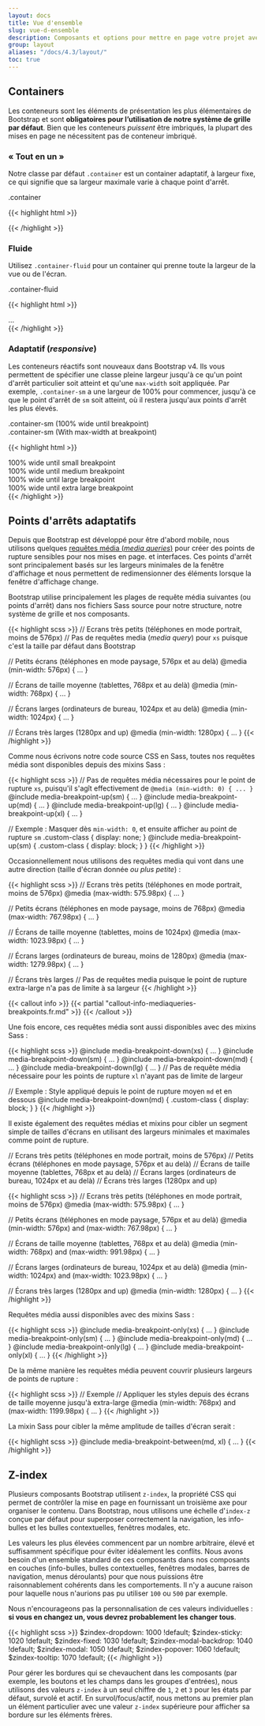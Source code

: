 ```yaml
---
layout: docs
title: Vue d'ensemble
slug: vue-d-ensemble
description: Composants et options pour mettre en page votre projet avec Bootstrap SNCF, notamment l'encapsulage de containers, le puissant système de grille et les utilitaires de classes adaptatives (_responsive_).
group: layout
aliases: "/docs/4.3/layout/"
toc: true
---
```


## Containers

Les conteneurs sont les éléments de présentation les plus élémentaires de Bootstrap et sont **obligatoires pour l’utilisation de notre système de grille par défaut**. Bien que les conteneurs _puissent_ être imbriqués, la plupart des mises en page ne nécessitent pas de conteneur imbriqué.

### « Tout en un »

Notre classe par défaut `.container` est un container adaptatif, à largeur fixe, ce qui signifie que sa largeur maximale varie à chaque point d'arrêt.

<div class="bd-example">
  <div class="example-container-element col-6 p-3 mx-auto">
    .container
  </div>
</div>

{{< highlight html >}}
<div class="container">
  <!-- Contenu ici -->
</div>
{{< /highlight >}}

### Fluide

Utilisez `.container-fluid` pour un container qui prenne toute la largeur de la vue ou de l'écran.

<div class="bd-example">
  <div class="example-container-element p-3">
    .container-fluid
  </div>
</div>

{{< highlight html >}}
<div class="container-fluid">
  ...
</div>
{{< /highlight >}}

### Adaptatif (_responsive_)

Les conteneurs réactifs sont nouveaux dans Bootstrap v4. Ils vous permettent de spécifier une classe pleine largeur jusqu'à ce qu'un point d'arrêt particulier soit atteint et qu'une `max-width` soit appliquée. Par exemple, `.container-sm` a une largeur de 100% pour commencer, jusqu'à ce que le point d'arrêt de `sm` soit atteint, où il restera jusqu'aux points d'arrêt les plus élevés.

<div class="bd-example">
  <div class="example-container-element p-3 mb-3">
    .container-sm (100% wide until breakpoint)
  </div>
  <div class="example-container-element col-6 p-3 mx-auto">
    .container-sm (With max-width at breakpoint)
  </div>
</div>

{{< highlight html >}}
<div class="container-sm">100% wide until small breakpoint</div>
<div class="container-md">100% wide until medium breakpoint</div>
<div class="container-lg">100% wide until large breakpoint</div>
<div class="container-xl">100% wide until extra large breakpoint</div>
{{< /highlight >}}

## Points d'arrêts adaptatifs

Depuis que Bootstrap est développé pour être d'abord mobile, nous utilisons quelques [requêtes média (_media queries_)](https://developer.mozilla.org/en-US/docs/Web/CSS/Media_Queries/Using_media_queries) pour créer des points de rupture sensibles pour nos mises en page. et interfaces. Ces points d'arrêt sont principalement basés sur les largeurs minimales de la fenêtre d'affichage et nous permettent de redimensionner des éléments lorsque la fenêtre d'affichage change.

Bootstrap utilise principalement les plages de requête média suivantes (ou points d'arrêt) dans nos fichiers Sass source pour notre structure, notre système de grille et nos composants.

{{< highlight scss >}}
// Ecrans très petits (téléphones en mode portrait, moins de 576px)
// Pas de requêtes media (_media query_) pour `xs` puisque c'est la taille par défaut dans Bootstrap

// Petits écrans (téléphones en mode paysage, 576px et au delà)
@media (min-width: 576px) { ... }

// Écrans de taille moyenne (tablettes, 768px et au delà)
@media (min-width: 768px) { ... }

// Écrans larges (ordinateurs de bureau, 1024px et au delà)
@media (min-width: 1024px) { ... }

// Écrans très larges (1280px and up)
@media (min-width: 1280px) { ... }
{{< /highlight >}}

Comme nous écrivons notre code source CSS en Sass, toutes nos requêtes média sont disponibles depuis des mixins Sass :

{{< highlight scss >}}
// Pas de requêtes média nécessaires pour le point de rupture `xs`, puisqu'il s'agît effectivement de `@media (min-width: 0) { ... }`
@include media-breakpoint-up(sm) { ... }
@include media-breakpoint-up(md) { ... }
@include media-breakpoint-up(lg) { ... }
@include media-breakpoint-up(xl) { ... }

// Exemple : Masquer dès `min-width: 0`, et ensuite afficher au point de rupture `sm`
.custom-class {
  display: none;
}
@include media-breakpoint-up(sm) {
  .custom-class {
    display: block;
  }
}
{{< /highlight >}}

Occasionnellement nous utilisons des requêtes media qui vont dans une autre direction (taille d'écran donnée _ou plus petite_) :

{{< highlight scss >}}
// Ecrans très petits (téléphones en mode portrait, moins de 576px)
@media (max-width: 575.98px) { ... }

// Petits écrans (téléphones en mode paysage, moins de 768px)
@media (max-width: 767.98px) { ... }

// Écrans de taille moyenne (tablettes, moins de 1024px)
@media (max-width: 1023.98px) { ... }

// Écrans larges (ordinateurs de bureau, moins de 1280px)
@media (max-width: 1279.98px) { ... }

// Écrans très larges
// Pas de requêtes media puisque le point de rupture extra-large n'a pas de limite à sa largeur
{{< /highlight >}}

{{< callout info >}}
{{< partial "callout-info-mediaqueries-breakpoints.fr.md" >}}
{{< /callout >}}

Une fois encore, ces requêtes média sont aussi disponibles avec des mixins Sass :

{{< highlight scss >}}
@include media-breakpoint-down(xs) { ... }
@include media-breakpoint-down(sm) { ... }
@include media-breakpoint-down(md) { ... }
@include media-breakpoint-down(lg) { ... }
// Pas de requête média nécessaire pour les points de rupture `xl` n'ayant pas de limite de largeur

// Exemple : Style appliqué depuis le point de rupture moyen `md` et en dessous
@include media-breakpoint-down(md) {
  .custom-class {
    display: block;
  }
}
{{< /highlight >}}

Il existe également des requêtes médias et mixins pour cibler un segment simple de tailles d'écrans en utilisant des largeurs minimales et maximales comme point de rupture.

// Ecrans très petits (téléphones en mode portrait, moins de 576px)
// Petits écrans (téléphones en mode paysage, 576px et au delà)
// Écrans de taille moyenne (tablettes, 768px et au delà)
// Écrans larges (ordinateurs de bureau, 1024px et au delà)
// Écrans très larges (1280px and up)


{{< highlight scss >}}
// Ecrans très petits (téléphones en mode portrait, moins de 576px)
@media (max-width: 575.98px) { ... }

// Petits écrans (téléphones en mode paysage, 576px et au delà)
@media (min-width: 576px) and (max-width: 767.98px) { ... }

// Écrans de taille moyenne (tablettes, 768px et au delà)
@media (min-width: 768px) and (max-width: 991.98px) { ... }

// Écrans larges (ordinateurs de bureau, 1024px et au delà)
@media (min-width: 1024px) and (max-width: 1023.98px) { ... }

// Écrans très larges (1280px and up)
@media (min-width: 1280px) { ... }
{{< /highlight >}}

Requêtes média aussi disponibles avec des mixins Sass :

{{< highlight scss >}}
@include media-breakpoint-only(xs) { ... }
@include media-breakpoint-only(sm) { ... }
@include media-breakpoint-only(md) { ... }
@include media-breakpoint-only(lg) { ... }
@include media-breakpoint-only(xl) { ... }
{{< /highlight >}}

De la même manière les requêtes média peuvent couvrir plusieurs largeurs de points de rupture :

{{< highlight scss >}}
// Exemple
// Appliquer les styles depuis des écrans de taille moyenne jusqu'à extra-large
@media (min-width: 768px) and (max-width: 1199.98px) { ... }
{{< /highlight >}}

La mixin Sass pour cibler la même amplitude de tailles d'écran serait :

{{< highlight scss >}}
@include media-breakpoint-between(md, xl) { ... }
{{< /highlight >}}

## Z-index

Plusieurs composants Bootstrap utilisent `z-index`, la propriété CSS qui permet de contrôler la mise en page en fournissant un troisième axe pour organiser le contenu. Dans Bootstrap, nous utilisons une échelle d'`index-z` conçue par défaut  pour superposer correctement la navigation, les info-bulles et les bulles contextuelles, fenêtres modales, etc.

Les valeurs les plus élevées commencent par un nombre arbitraire, élevé et suffisamment spécifique pour éviter idéalement les conflits. Nous avons besoin d'un ensemble standard de ces composants dans nos composants en couches (info-bulles, bulles contextuelles, fenêtres modales, barres de navigation, menus déroulants) pour que nous puissions être raisonnablement cohérents dans les comportements. Il n'y a aucune raison pour laquelle nous n'aurions pas pu utiliser `100` ou `500` par exemple.

Nous n'encourageons pas la personnalisation de ces valeurs individuelles : **si vous en changez un, vous devrez probablement les changer tous**.

{{< highlight scss >}}
$zindex-dropdown:          1000 !default;
$zindex-sticky:            1020 !default;
$zindex-fixed:             1030 !default;
$zindex-modal-backdrop:    1040 !default;
$zindex-modal:             1050 !default;
$zindex-popover:           1060 !default;
$zindex-tooltip:           1070 !default;
{{< /highlight >}}

Pour gérer les bordures qui se chevauchent dans les composants (par exemple, les boutons et les champs dans les groupes d'entrées), nous utilisons des valeurs `z-index` à un seul chiffre de `1`, `2` et `3` pour les états par défaut, survolé et actif. En survol/focus/actif, nous mettons au premier plan un élément particulier avec une valeur `z-index` supérieure pour afficher sa bordure sur les éléments frères.
